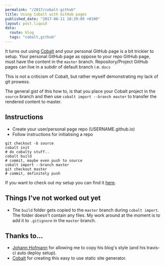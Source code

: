 ```yaml
---
permalink: "/2017/cobalt-github"
title: Using Cobalt with GitHub pages
published_date: "2017-06-11 18:29:09 +0100"
layout: post.liquid
data:
  route: blog
  tags: "cobalt,github"
---
```

It turns out using [Cobalt](https://github.com/cobalt-org/cobalt.rs) and your 
personal GitHub page is a bit trickier to setup. Your personal GitHub page as 
oppose to your repo GitHub page, must have the content in the `master` branch. 
Repository/Project GitHub pages can live in a subdir of default branch i.e. 
`docs`

This is not a criticism of Cobalt, but rather myself demonstrating my lack of 
git prowess.

The general gist of this how to, is that you place your Cobalt project in the
`source` branch and then use `cobalt import --branch master` to transfer the
rendered content to master.

## Instructions

- Create your user/personal page repo (USERNAME.github.io)
- Follow instructions for initialising a repo

```shell
git checkout -b source
cobalt init
# do cobalty stuff..
cobalt build
# commit, maybe even push to source
cobalt import --branch master
git checkout master
# commit, definitely push
```

If you want to check out my setup you can find it [here](https://github.com/booyaa/booyaa.github.io).

## Things I've not worked out yet

- The `build` folder gets copied to the `master` branch during `cobalt import`.
The folder doesn't contain any files. My work around at the moment is to add it
to `.gitignore` in the `master` branch.

## Thanks to...

- [Johann Hofmann](http://johannh.me) for allowing me to copy his 
blog's style (and his travis-ci auto deploy setup).
- [Cobalt](https://github.com/cobalt-org/cobalt.rs) for creating this easy to 
use static site generator.



